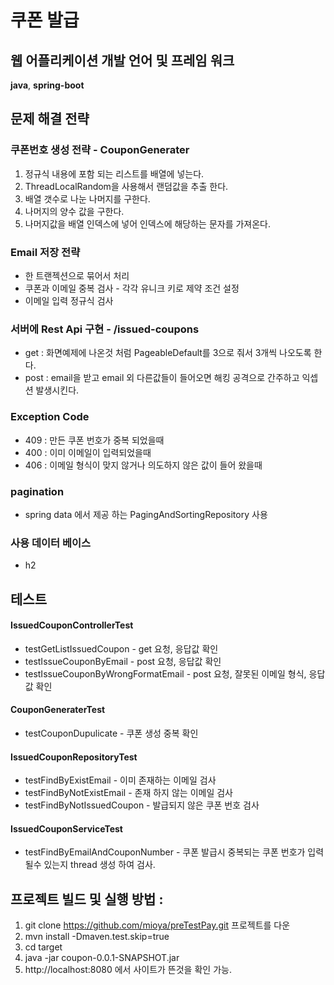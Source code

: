 # 쿠폰 발급

## 웹 어플리케이션 개발 언어 및 프레임 워크
**java**, **spring-boot**

## 문제 해결 전략
### 쿠폰번호 생성 전략 - CouponGenerater
1. 정규식 내용에 포함 되는 리스트를 배열에 넣는다. 
2. ThreadLocalRandom을 사용해서 랜덤값을 추출 한다.
3. 배열 갯수로 나눈 나머지를 구한다. 
4. 나머지의 양수 값을 구한다.
5. 나머지값을 배열 인덱스에 넣어 인덱스에 해당하는 문자를 가져온다.

### Email 저장 전략
 + 한 트랜젝션으로 묶어서 처리
 + 쿠폰과 이메일 중복 검사 - 각각 유니크 키로 제약 조건 설정
 + 이메일 입력 정규식 검사  

### 서버에 Rest Api 구현 - /issued-coupons
 + get : 화면예제에 나온것 처럼 PageableDefault를 3으로 줘서 3개씩 나오도록 한다.
 + post : email을 받고 email 외 다른값들이 들어오면 해킹 공격으로 간주하고 익셉션 발생시킨다.

### Exception Code
 + 409 : 만든 쿠폰 번호가 중복 되었을때
 + 400 : 이미 이메일이 입력되었을때
 + 406 : 이메일 형식이 맞지 않거나 의도하지 않은 값이 들어 왔을때

### pagination
 + spring data 에서 제공 하는 PagingAndSortingRepository 사용

### 사용 데이터 베이스
 + h2

## 테스트  
#### IssuedCouponControllerTest
- testGetListIssuedCoupon - get 요청, 응답값 확인
- testIssueCouponByEmail - post 요청, 응답값 확인
- testIssueCouponByWrongFormatEmail - post 요청, 잘못된 이메일 형식, 응답값 확인

#### CouponGeneraterTest
- testCouponDupulicate - 쿠폰 생성 중복 확인 

#### IssuedCouponRepositoryTest
- testFindByExistEmail - 이미 존재하는 이메일 검사 
- testFindByNotExistEmail - 존재 하지 않는 이메일 검사 
- testFindByNotIssuedCoupon - 발급되지 않은 쿠폰 번호 검사 

#### IssuedCouponServiceTest
- testFindByEmailAndCouponNumber - 쿠폰 발급시 중복되는 쿠폰 번호가 입력될수 있는지 thread 생성 하여 검사. 


## 프로젝트 빌드 및 실행 방법 : 

1. git clone https://github.com/mioya/preTestPay.git 프로젝트를 다운 
2. mvn install -Dmaven.test.skip=true
3. cd target
4. java -jar coupon-0.0.1-SNAPSHOT.jar
5. http://localhost:8080 에서 사이트가 뜬것을 확인 가능. 
